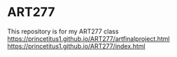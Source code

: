 # ART277
This repository is for my ART277 class
https://princetitus1.github.io/ART277/artfinalproject.html
https://princetitus1.github.io/ART277/index.html 
